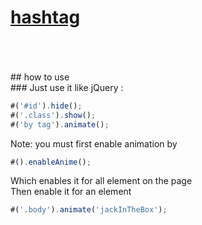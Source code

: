 # [hashtag](https://netopa.github.io/hashtag)
<br>
<br>
<br>
## how to use
<br>
### Just use it like jQuery :

``` javascript
#('#id').hide();
#('.class').show();
#('by tag').animate();
```
Note: you must first enable animation by<br>
``` Javascript
#().enableAnime();
```
Which enables it for all element on the page<br>
Then enable it for an element
``` JavaScript
#('.body').animate('jackInTheBox');
```
